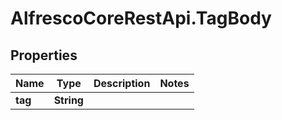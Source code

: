 # AlfrescoCoreRestApi.TagBody

## Properties
Name | Type | Description | Notes
------------ | ------------- | ------------- | -------------
**tag** | **String** |  | 


